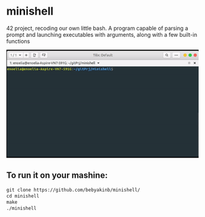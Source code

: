 # minishell

42 project, recoding our own little bash. A program capable of parsing a prompt and launching executables with arguments, along with a few built-in functions

![exapmpe.gif](https://github.com/bebyakinb/minishell/blob/master/example.gif)

## To run it on your mashine:
```
git clone https://github.com/bebyakinb/minishell/
cd minishell
make
./minishell
